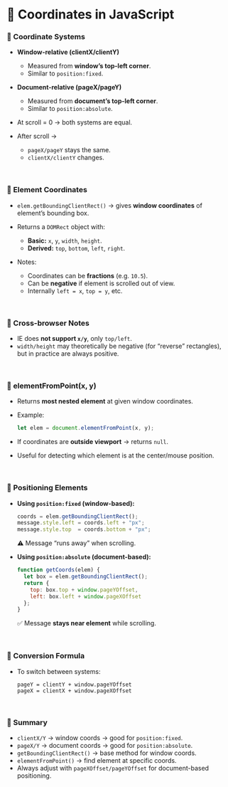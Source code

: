 
# 📍 Coordinates in JavaScript

### 🔹 Coordinate Systems

* **Window-relative (clientX/clientY)**

  * Measured from **window’s top-left corner**.
  * Similar to `position:fixed`.
* **Document-relative (pageX/pageY)**

  * Measured from **document’s top-left corner**.
  * Similar to `position:absolute`.
* At scroll = 0 → both systems are equal.
* After scroll →

  * `pageX/pageY` stays the same.
  * `clientX/clientY` changes.

<br>

### 🔹 Element Coordinates

* `elem.getBoundingClientRect()` → gives **window coordinates** of element’s bounding box.
* Returns a `DOMRect` object with:

  * **Basic:** `x`, `y`, `width`, `height`.
  * **Derived:** `top`, `bottom`, `left`, `right`.
* Notes:

  * Coordinates can be **fractions** (e.g. `10.5`).
  * Can be **negative** if element is scrolled out of view.
  * Internally `left = x`, `top = y`, etc.

<br>

### 🔹 Cross-browser Notes

* IE does **not support `x/y`**, only `top/left`.
* `width/height` may theoretically be negative (for “reverse” rectangles), but in practice are always positive.

<br>

### 🔹 elementFromPoint(x, y)

* Returns **most nested element** at given window coordinates.
* Example:

  ```js
  let elem = document.elementFromPoint(x, y);
  ```
* If coordinates are **outside viewport** → returns `null`.
* Useful for detecting which element is at the center/mouse position.

<br>

### 🔹 Positioning Elements

* **Using `position:fixed` (window-based):**

  ```js
  coords = elem.getBoundingClientRect();
  message.style.left = coords.left + "px";
  message.style.top  = coords.bottom + "px";
  ```

  ⚠️ Message “runs away” when scrolling.

* **Using `position:absolute` (document-based):**

  ```js
  function getCoords(elem) {
    let box = elem.getBoundingClientRect();
    return {
      top: box.top + window.pageYOffset,
      left: box.left + window.pageXOffset
    };
  }
  ```

  ✅ Message **stays near element** while scrolling.

<br>

### 🔹 Conversion Formula

* To switch between systems:

  ```
  pageY = clientY + window.pageYOffset
  pageX = clientX + window.pageXOffset
  ```

<br>

### 🔹 Summary

* `clientX/Y` → window coords → good for `position:fixed`.
* `pageX/Y` → document coords → good for `position:absolute`.
* `getBoundingClientRect()` → base method for window coords.
* `elementFromPoint()` → find element at specific coords.
* Always adjust with `pageXOffset/pageYOffset` for document-based positioning.
